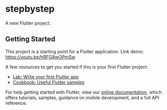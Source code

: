 # stepbystep

A new Flutter project.

## Getting Started

This project is a starting point for a Flutter application. Link demo: https://youtu.be/hRFG8wOPmSw

A few resources to get you started if this is your first Flutter project:

- [Lab: Write your first Flutter app](https://flutter.dev/docs/get-started/codelab)
- [Cookbook: Useful Flutter samples](https://flutter.dev/docs/cookbook)

For help getting started with Flutter, view our
[online documentation](https://flutter.dev/docs), which offers tutorials,
samples, guidance on mobile development, and a full API reference.
